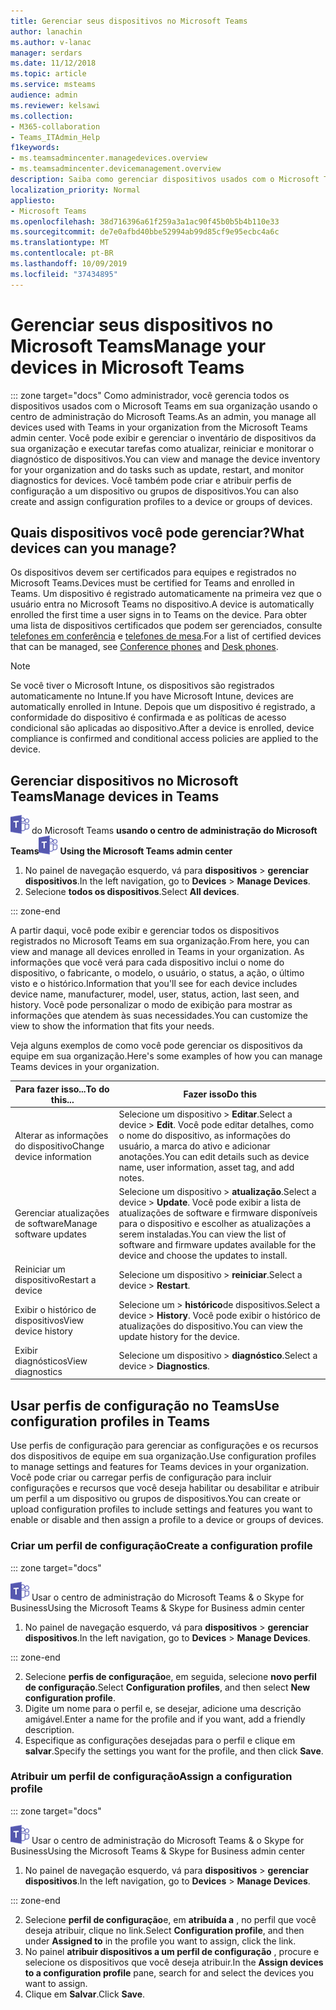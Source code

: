 ```yaml
---
title: Gerenciar seus dispositivos no Microsoft Teams
author: lanachin
ms.author: v-lanac
manager: serdars
ms.date: 11/12/2018
ms.topic: article
ms.service: msteams
audience: admin
ms.reviewer: kelsawi
ms.collection:
- M365-collaboration
- Teams_ITAdmin_Help
f1keywords:
- ms.teamsadmincenter.managedevices.overview
- ms.teamsadmincenter.devicemanagement.overview
description: Saiba como gerenciar dispositivos usados com o Microsoft Teams em sua organização.
localization_priority: Normal
appliesto:
- Microsoft Teams
ms.openlocfilehash: 38d716396a61f259a3a1ac90f45b0b5b4b110e33
ms.sourcegitcommit: de7e0afbd40bbe52994ab99d85cf9e95ecbc4a6c
ms.translationtype: MT
ms.contentlocale: pt-BR
ms.lasthandoff: 10/09/2019
ms.locfileid: "37434895"
---
```

# <a name="manage-your-devices-in-microsoft-teams"></a><span data-ttu-id="e2548-103">Gerenciar seus dispositivos no Microsoft Teams</span><span class="sxs-lookup"><span data-stu-id="e2548-103">Manage your devices in Microsoft Teams</span></span>

::: zone target="docs"
<span data-ttu-id="e2548-104">Como administrador, você gerencia todos os dispositivos usados com o Microsoft Teams em sua organização usando o centro de administração do Microsoft Teams.</span><span class="sxs-lookup"><span data-stu-id="e2548-104">As an admin, you manage all devices used with Teams in your organization from the Microsoft Teams admin center.</span></span> <span data-ttu-id="e2548-105">Você pode exibir e gerenciar o inventário de dispositivos da sua organização e executar tarefas como atualizar, reiniciar e monitorar o diagnóstico de dispositivos.</span><span class="sxs-lookup"><span data-stu-id="e2548-105">You can view and manage the device inventory for your organization and do tasks such as update, restart, and monitor diagnostics for devices.</span></span> <span data-ttu-id="e2548-106">Você também pode criar e atribuir perfis de configuração a um dispositivo ou grupos de dispositivos.</span><span class="sxs-lookup"><span data-stu-id="e2548-106">You can also create and assign configuration profiles to a device or groups of devices.</span></span> 

## <a name="what-devices-can-you-manage"></a><span data-ttu-id="e2548-107">Quais dispositivos você pode gerenciar?</span><span class="sxs-lookup"><span data-stu-id="e2548-107">What devices can you manage?</span></span>
<span data-ttu-id="e2548-108">Os dispositivos devem ser certificados para equipes e registrados no Microsoft Teams.</span><span class="sxs-lookup"><span data-stu-id="e2548-108">Devices must be certified for Teams and enrolled in Teams.</span></span> <span data-ttu-id="e2548-109">Um dispositivo é registrado automaticamente na primeira vez que o usuário entra no Microsoft Teams no dispositivo.</span><span class="sxs-lookup"><span data-stu-id="e2548-109">A device is automatically enrolled the first time a user signs in to Teams on the device.</span></span> <span data-ttu-id="e2548-110">Para obter uma lista de dispositivos certificados que podem ser gerenciados, consulte [telefones em conferência](https://products.office.com/en-us/microsoft-teams/across-devices/devices/category?devicetype=16) e [telefones de mesa](https://products.office.com/en-us/microsoft-teams/across-devices/devices/category?devicetype=34).</span><span class="sxs-lookup"><span data-stu-id="e2548-110">For a list of certified devices that can be managed, see [Conference phones](https://products.office.com/en-us/microsoft-teams/across-devices/devices/category?devicetype=16) and [Desk phones](https://products.office.com/en-us/microsoft-teams/across-devices/devices/category?devicetype=34).</span></span>

> [!NOTE]
> <span data-ttu-id="e2548-111">Se você tiver o Microsoft Intune, os dispositivos são registrados automaticamente no Intune.</span><span class="sxs-lookup"><span data-stu-id="e2548-111">If you have Microsoft Intune, devices are automatically enrolled in Intune.</span></span> <span data-ttu-id="e2548-112">Depois que um dispositivo é registrado, a conformidade do dispositivo é confirmada e as políticas de acesso condicional são aplicadas ao dispositivo.</span><span class="sxs-lookup"><span data-stu-id="e2548-112">After a device is enrolled, device compliance is confirmed and conditional access policies are applied to the device.</span></span> 

## <a name="manage-devices-in-teams"></a><span data-ttu-id="e2548-113">Gerenciar dispositivos no Microsoft Teams</span><span class="sxs-lookup"><span data-stu-id="e2548-113">Manage devices in Teams</span></span>

<span data-ttu-id="e2548-114">![Um ícone mostrando o logotipo](media/teams-logo-30x30.png) do Microsoft Teams **usando o centro de administração do Microsoft Teams**</span><span class="sxs-lookup"><span data-stu-id="e2548-114">![An icon showing the Microsoft Teams logo](media/teams-logo-30x30.png) **Using the Microsoft Teams admin center**</span></span>

1. <span data-ttu-id="e2548-115">No painel de navegação esquerdo, vá para **dispositivos** > **gerenciar dispositivos**.</span><span class="sxs-lookup"><span data-stu-id="e2548-115">In the left navigation, go to **Devices** > **Manage Devices**.</span></span>
2. <span data-ttu-id="e2548-116">Selecione **todos os dispositivos**.</span><span class="sxs-lookup"><span data-stu-id="e2548-116">Select **All devices**.</span></span>  

::: zone-end

 <span data-ttu-id="e2548-117">A partir daqui, você pode exibir e gerenciar todos os dispositivos registrados no Microsoft Teams em sua organização.</span><span class="sxs-lookup"><span data-stu-id="e2548-117">From here, you can view and manage all devices enrolled in Teams in your organization.</span></span> <span data-ttu-id="e2548-118">As informações que você verá para cada dispositivo inclui o nome do dispositivo, o fabricante, o modelo, o usuário, o status, a ação, o último visto e o histórico.</span><span class="sxs-lookup"><span data-stu-id="e2548-118">Information that you'll see for each device includes device name, manufacturer, model, user, status, action, last seen, and history.</span></span> <span data-ttu-id="e2548-119">Você pode personalizar o modo de exibição para mostrar as informações que atendem às suas necessidades.</span><span class="sxs-lookup"><span data-stu-id="e2548-119">You can customize the view to show the information that fits your needs.</span></span>

 <span data-ttu-id="e2548-120">Veja alguns exemplos de como você pode gerenciar os dispositivos da equipe em sua organização.</span><span class="sxs-lookup"><span data-stu-id="e2548-120">Here's some examples of how you can manage Teams devices in your organization.</span></span>  
    
|<span data-ttu-id="e2548-121">Para fazer isso...</span><span class="sxs-lookup"><span data-stu-id="e2548-121">To do this...</span></span>  |<span data-ttu-id="e2548-122">Fazer isso</span><span class="sxs-lookup"><span data-stu-id="e2548-122">Do this</span></span> |
|---------|---------|
|<span data-ttu-id="e2548-123">Alterar as informações do dispositivo</span><span class="sxs-lookup"><span data-stu-id="e2548-123">Change device information</span></span>   | <span data-ttu-id="e2548-124">Selecione um dispositivo > **Editar**.</span><span class="sxs-lookup"><span data-stu-id="e2548-124">Select a device > **Edit**.</span></span> <span data-ttu-id="e2548-125">Você pode editar detalhes, como o nome do dispositivo, as informações do usuário, a marca do ativo e adicionar anotações.</span><span class="sxs-lookup"><span data-stu-id="e2548-125">You can edit details such as device name, user information, asset tag, and add notes.</span></span>     |
|<span data-ttu-id="e2548-126">Gerenciar atualizações de software</span><span class="sxs-lookup"><span data-stu-id="e2548-126">Manage software updates</span></span>   |<span data-ttu-id="e2548-127">Selecione um dispositivo > **atualização**.</span><span class="sxs-lookup"><span data-stu-id="e2548-127">Select a device > **Update**.</span></span> <span data-ttu-id="e2548-128">Você pode exibir a lista de atualizações de software e firmware disponíveis para o dispositivo e escolher as atualizações a serem instaladas.</span><span class="sxs-lookup"><span data-stu-id="e2548-128">You can view the list of software and firmware updates available for the device and choose the updates to install.</span></span>    |
|<span data-ttu-id="e2548-129">Reiniciar um dispositivo</span><span class="sxs-lookup"><span data-stu-id="e2548-129">Restart a device</span></span>   |<span data-ttu-id="e2548-130">Selecione um dispositivo > **reiniciar**.</span><span class="sxs-lookup"><span data-stu-id="e2548-130">Select a device > **Restart**.</span></span>          |
|<span data-ttu-id="e2548-131">Exibir o histórico de dispositivos</span><span class="sxs-lookup"><span data-stu-id="e2548-131">View device history</span></span>  | <span data-ttu-id="e2548-132">Selecione um > **histórico**de dispositivos.</span><span class="sxs-lookup"><span data-stu-id="e2548-132">Select a device > **History**.</span></span> <span data-ttu-id="e2548-133">Você pode exibir o histórico de atualizações do dispositivo.</span><span class="sxs-lookup"><span data-stu-id="e2548-133">You can view the update history for the device.</span></span>     |
|<span data-ttu-id="e2548-134">Exibir diagnósticos</span><span class="sxs-lookup"><span data-stu-id="e2548-134">View diagnostics</span></span>  | <span data-ttu-id="e2548-135">Selecione um dispositivo > **diagnóstico**.</span><span class="sxs-lookup"><span data-stu-id="e2548-135">Select a device > **Diagnostics**.</span></span>        |

## <a name="use-configuration-profiles-in-teams"></a><span data-ttu-id="e2548-136">Usar perfis de configuração no Teams</span><span class="sxs-lookup"><span data-stu-id="e2548-136">Use configuration profiles in Teams</span></span>

<span data-ttu-id="e2548-137">Use perfis de configuração para gerenciar as configurações e os recursos dos dispositivos de equipe em sua organização.</span><span class="sxs-lookup"><span data-stu-id="e2548-137">Use configuration profiles to manage settings and features for Teams devices in your organization.</span></span> <span data-ttu-id="e2548-138">Você pode criar ou carregar perfis de configuração para incluir configurações e recursos que você deseja habilitar ou desabilitar e atribuir um perfil a um dispositivo ou grupos de dispositivos.</span><span class="sxs-lookup"><span data-stu-id="e2548-138">You can create or upload configuration profiles to include settings and features you want to enable or disable and then assign a profile to a device or groups of devices.</span></span> 

### <a name="create-a-configuration-profile"></a><span data-ttu-id="e2548-139">Criar um perfil de configuração</span><span class="sxs-lookup"><span data-stu-id="e2548-139">Create a configuration profile</span></span>

::: zone target="docs"

![Um ícone mostrando o logotipo do Microsoft Teams](media/teams-logo-30x30.png) <span data-ttu-id="e2548-141">Usar o centro de administração do Microsoft Teams & o Skype for Business</span><span class="sxs-lookup"><span data-stu-id="e2548-141">Using the Microsoft Teams & Skype for Business admin center</span></span>

1. <span data-ttu-id="e2548-142">No painel de navegação esquerdo, vá para **dispositivos** > **gerenciar dispositivos**.</span><span class="sxs-lookup"><span data-stu-id="e2548-142">In the left navigation, go to **Devices** > **Manage Devices**.</span></span>

::: zone-end

2. <span data-ttu-id="e2548-143">Selecione **perfis de configuração**e, em seguida, selecione **novo perfil de configuração**.</span><span class="sxs-lookup"><span data-stu-id="e2548-143">Select **Configuration profiles**, and then select **New configuration profile**.</span></span>
3. <span data-ttu-id="e2548-144">Digite um nome para o perfil e, se desejar, adicione uma descrição amigável.</span><span class="sxs-lookup"><span data-stu-id="e2548-144">Enter a name for the profile and if you want, add a friendly description.</span></span>
4. <span data-ttu-id="e2548-145">Especifique as configurações desejadas para o perfil e clique em **salvar**.</span><span class="sxs-lookup"><span data-stu-id="e2548-145">Specify the settings you want for the profile, and then click **Save**.</span></span>

### <a name="assign-a-configuration-profile"></a><span data-ttu-id="e2548-146">Atribuir um perfil de configuração</span><span class="sxs-lookup"><span data-stu-id="e2548-146">Assign a configuration profile</span></span>

::: zone target="docs"

![Um ícone mostrando o logotipo do Microsoft Teams](media/teams-logo-30x30.png) <span data-ttu-id="e2548-148">Usar o centro de administração do Microsoft Teams & o Skype for Business</span><span class="sxs-lookup"><span data-stu-id="e2548-148">Using the Microsoft Teams & Skype for Business admin center</span></span>

1. <span data-ttu-id="e2548-149">No painel de navegação esquerdo, vá para **dispositivos** > **gerenciar dispositivos**.</span><span class="sxs-lookup"><span data-stu-id="e2548-149">In the left navigation, go to **Devices** > **Manage Devices**.</span></span>

::: zone-end

2. <span data-ttu-id="e2548-150">Selecione **perfil de configuração**e, em **atribuída a** , no perfil que você deseja atribuir, clique no link.</span><span class="sxs-lookup"><span data-stu-id="e2548-150">Select **Configuration profile**, and then under **Assigned to** in the profile you want to assign, click the link.</span></span>  
3. <span data-ttu-id="e2548-151">No painel **atribuir dispositivos a um perfil de configuração** , procure e selecione os dispositivos que você deseja atribuir.</span><span class="sxs-lookup"><span data-stu-id="e2548-151">In the **Assign devices to a configuration profile** pane, search for and select the devices you want to assign.</span></span>
4. <span data-ttu-id="e2548-152">Clique em **Salvar**.</span><span class="sxs-lookup"><span data-stu-id="e2548-152">Click **Save**.</span></span>
